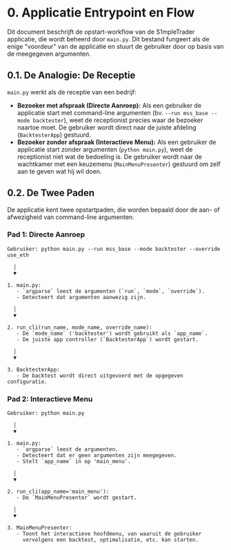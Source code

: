 # 0. Applicatie Entrypoint en Flow

Dit document beschrijft de opstart-workflow van de S1mpleTrader applicatie, die wordt beheerd door `main.py`. Dit bestand fungeert als de enige "voordeur" van de applicatie en stuurt de gebruiker door op basis van de meegegeven argumenten.

## 0.1. De Analogie: De Receptie

`main.py` werkt als de receptie van een bedrijf:
* **Bezoeker met afspraak (Directe Aanroep):** Als een gebruiker de applicatie start met command-line argumenten (bv. `--run mss_base --mode backtester`), weet de receptionist precies waar de bezoeker naartoe moet. De gebruiker wordt direct naar de juiste afdeling (`BacktesterApp`) gestuurd.
* **Bezoeker zonder afspraak (Interactieve Menu):** Als een gebruiker de applicatie start zonder argumenten (`python main.py`), weet de receptionist niet wat de bedoeling is. De gebruiker wordt naar de wachtkamer met een keuzemenu (`MainMenuPresenter`) gestuurd om zelf aan te geven wat hij wil doen.

## 0.2. De Twee Paden

De applicatie kent twee opstartpaden, die worden bepaald door de aan- of afwezigheid van command-line argumenten.

### **Pad 1: Directe Aanroep**
```
Gebruiker: python main.py --run mss_base --mode backtester --override use_eth

  │
  ▼

1. main.py:
   - `argparse` leest de argumenten (`run`, `mode`, `override`).
   - Detecteert dat argumenten aanwezig zijn.

  │
  ▼

2. run_cli(run_name, mode_name, override_name):
   - De `mode_name` ('backtester') wordt gebruikt als `app_name`.
   - De juiste app controller (`BacktesterApp`) wordt gestart.

  │
  ▼

3. BacktesterApp:
   - De backtest wordt direct uitgevoerd met de opgegeven configuratie.
```

### **Pad 2: Interactieve Menu**
```
Gebruiker: python main.py

  │
  ▼

1. main.py:
   - `argparse` leest de argumenten.
   - Detecteert dat er geen argumenten zijn meegegeven.
   - Stelt `app_name` in op 'main_menu'.

  │
  ▼

2. run_cli(app_name='main_menu'):
   - De `MainMenuPresenter` wordt gestart.

  │
  ▼

3. MainMenuPresenter:
   - Toont het interactieve hoofdmenu, van waaruit de gebruiker
     vervolgens een backtest, optimalisatie, etc. kan starten.
```